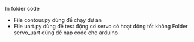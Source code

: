 In folder code
  - File contour.py dùng để chạy dự án
  - File uart.py dùng để test động cơ servo có hoạt động tốt không
Folder servo_uart dùng để nạp code cho arduino
